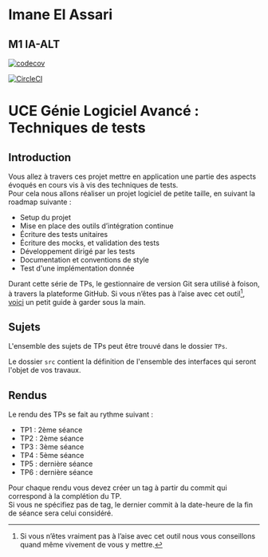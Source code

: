 # Imane El Assari 

## M1 IA-ALT 
[![codecov](https://codecov.io/gh/ImaneElAssari/ceri-m1-techniques-de-test/graph/badge.svg?token=VYSB9VE64D)](https://codecov.io/gh/ImaneElAssari/ceri-m1-techniques-de-test)

[![CircleCI](https://dl.circleci.com/status-badge/img/circleci/H4ikkREn9g6WzK5JRX6245/H62MfKgRPJS3n3rm1JxSVK/tree/master.svg?style=svg&circle-token=CCIPRJ_FmiTPmBynTRJBiSUcaTNp7_1c163290933a3668c56fea8b3377ca63adc55926)](https://dl.circleci.com/status-badge/redirect/circleci/H4ikkREn9g6WzK5JRX6245/H62MfKgRPJS3n3rm1JxSVK/tree/master)

# UCE Génie Logiciel Avancé : Techniques de tests

## Introduction

Vous allez à travers ces projet mettre en application une partie des aspects évoqués en cours vis à vis des techniques de tests.  
Pour cela nous allons réaliser un projet logiciel de petite taille, en suivant la roadmap suivante : 
- Setup du projet
- Mise en place des outils d’intégration continue
- Écriture des tests unitaires
- Écriture des mocks, et validation des tests
- Développement dirigé par les tests
- Documentation et conventions de style
- Test d'une implémentation donnée

Durant cette série de TPs, le gestionnaire de version Git sera utilisé à foison, à travers la plateforme GitHub. Si vous n’êtes pas à l’aise avec cet outil[^1], [voici](http://rogerdudler.github.io/git-guide/) un petit guide à garder sous la main.

## Sujets

L'ensemble des sujets de TPs peut être trouvé dans le dossier `TPs`.

Le dossier `src` contient la définition de l'ensemble des interfaces qui seront l'objet de vos travaux.

## Rendus

Le rendu des TPs se fait au rythme suivant :

- TP1 : 2ème séance
- TP2 : 2ème séance
- TP3 : 3ème séance
- TP4 : 5ème séance
- TP5 : dernière séance
- TP6 : dernière séance

Pour chaque rendu vous devez créer un tag à partir du commit qui correspond à la complétion du TP.  
Si vous ne spécifiez pas de tag, le dernier commit à la date-heure de la fin de séance sera celui considéré.

[^1]: Si vous n’êtes vraiment pas à l’aise avec cet outil nous vous conseillons quand même vivement de vous y mettre.
